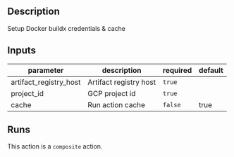 <!-- action-docs-description -->
## Description

Setup Docker buildx credentials & cache
<!-- action-docs-description -->

<!-- action-docs-inputs -->
## Inputs

| parameter | description | required | default |
| --- | --- | --- | --- |
| artifact_registry_host | Artifact registry host | `true` |  |
| project_id | GCP project id | `true` |  |
| cache | Run action cache | `false` | true |
<!-- action-docs-inputs -->

<!-- action-docs-outputs -->

<!-- action-docs-outputs -->

<!-- action-docs-runs -->
## Runs

This action is a `composite` action.
<!-- action-docs-runs -->
